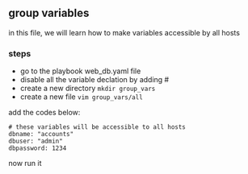## group variables
in this file, we will learn how to make variables accessible by all hosts


### steps
- go to the playbook web_db.yaml file
- disable all the variable declation by adding #
- create a new directory `mkdir group_vars`
- create a new file `vim group_vars/all`

add the codes below:

```
# these variables will be accessible to all hosts
dbname: "accounts"
dbuser: "admin"
dbpassword: 1234
```

now run it